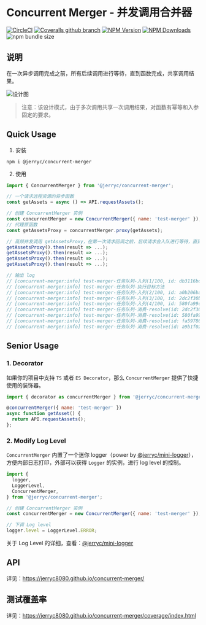 # Concurrent Merger - 并发调用合并器

[![CircleCI](https://img.shields.io/circleci/build/github/JerryC8080/concurrent-merger/master?style=for-the-badge)](https://circleci.com/gh/JerryC8080/concurrent-merger/tree/master)
[![Coveralls github branch](https://img.shields.io/coveralls/github/JerryC8080/concurrent-merger/master?style=for-the-badge)](https://coveralls.io/github/JerryC8080/concurrent-merger?branch=master)
[![NPM Version](https://img.shields.io/npm/v/@jerryc/concurrent-merger.svg?style=for-the-badge)](https://www.npmjs.com/package/@jerryc/concurrent-merger)
[![NPM Downloads](https://img.shields.io/npm/dm/@jerryc/concurrent-merger.svg?style=for-the-badge)](https://www.npmjs.com/package/@jerryc/module-seed)
![npm bundle size](https://img.shields.io/bundlephobia/minzip/@jerryc/mini-logger.svg?style=for-the-badge)

## 说明

在一次异步调用完成之前，所有后续调用进行等待，直到函数完成，共享调用结果。

![设计图](https://bluesun-1252625244.cos.ap-guangzhou.myqcloud.com/img/20201212113844.png)

> 注意：该设计模式，由于多次调用共享一次调用结果，对函数有幂等和入参固定的要求。

## Quick Usage

1. 安装

```shell
npm i @jerryc/concurrent-merger
```

2. 使用

```javascript
import { ConcurrentMerger } from '@jerryc/concurrent-merger';

// 一个请求远程资源的异步函数
const getAssets = async () => API.requestAssets();

// 创建 ConcurrentMerger 实例
const concurrentMerger = new ConcurrentMerger({ name: 'test-merger' });
// 代理原函数
const getAssetsProxy = concurrentMerger.proxy(getAssets);

// 高频并发调用 getAssetsProxy，在第一次请求回调之前，后续请求会入队进行等待，直到请求完之后，释放队列，共享结果。
getAssetsProxy().then(result => ...);
getAssetsProxy().then(result => ...);
getAssetsProxy().then(result => ...);
getAssetsProxy().then(result => ...);

// 输出 log
// [concurrent-merger:info] test-merger-任务队列-入列(1/100, id: db3116bd-e4e7-4c6e-9397-32ce015e6225)
// [concurrent-merger:info] test-merger-任务队列-执行目标方法
// [concurrent-merger:info] test-merger-任务队列-入列(2/100, id: a0b206ba-a3af-4e54-9f99-13206595d1df)
// [concurrent-merger:info] test-merger-任务队列-入列(3/100, id: 2dc2f30b-66ff-4101-9eff-56530131689c)
// [concurrent-merger:info] test-merger-任务队列-入列(4/100, id: 580fa99c-8794-495c-b805-8c72978e3fa1)
// [concurrent-merger:info] test-merger-任务队列-消费-resolve(id: 2dc2f30b-66ff-4101-9eff-56530131689c)
// [concurrent-merger:info] test-merger-任务队列-消费-resolve(id: 580fa99c-8794-495c-b805-8c72978e3fa1)
// [concurrent-merger:info] test-merger-任务队列-消费-resolve(id: fa597867-38ef-4e84-ae21-6760a136ab15)
// [concurrent-merger:info] test-merger-任务队列-消费-resolve(id: a9b1f027-c6ba-4895-a5a1-41be45853ba9)
```

## Senior Usage

### 1. Decorator

如果你的项目中支持 `TS` 或者 `ES Decorator`，那么 `ConcurrentMerger` 提供了快捷使用的装饰器。

```javascript
import { decorator as concurrentMerger } from '@jerryc/concurrent-merger';

@concurrentMerger({ name: 'test-merger' })
async function getAsset() {
  return API.requestAssets();
};
```

### 2. Modify Log Level

`ConcurrentMerger` 内置了一个迷你 logger（power by [@jerryc/mini-logger](https://github.com/JerryC8080/mini-logger)），方便内部日志打印，外部可以获得 `Logger` 的实例，进行 log level 的控制。

```javascript
import {
  logger,
  LoggerLevel,
  ConcurrentMerger,
} from '@jerryc/concurrent-merger';

// 创建 ConcurrentMerger 实例
const concurrentMerger = new ConcurrentMerger({ name: 'test-merger' });

// 下调 Log level
logger.level = LoggerLevel.ERROR;
```

关于 Log Level 的详细，查看：[@jerryc/mini-logger](https://github.com/JerryC8080/mini-logger)

## API

详见：https://jerryc8080.github.io/concurrent-merger/

## 测试覆盖率

详见：https://jerryc8080.github.io/concurrent-merger/coverage/index.html
